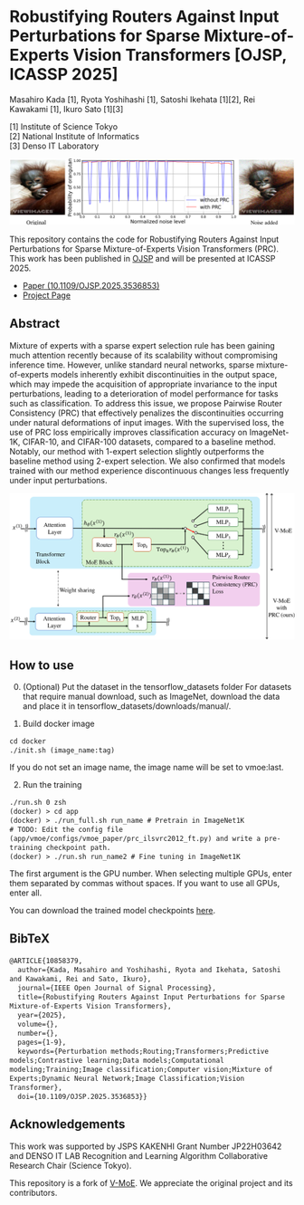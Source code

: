 # Robustifying Routers Against Input Perturbations for Sparse Mixture-of-Experts Vision Transformers [OJSP, ICASSP 2025]
Masahiro Kada [1], Ryota Yoshihashi [1], Satoshi Ikehata [1][2], Rei Kawakami [1], Ikuro Sato [1][3]

[1] Institute of Science Tokyo  
[2] National Institute of Informatics  
[3] Denso IT Laboratory

![PRC](.image/demo.png)

This repository contains the code for Robustifying Routers Against Input Perturbations for Sparse Mixture-of-Experts Vision Transformers (PRC). This work has been published in [OJSP](https://ieeexplore.ieee.org/document/10858379) and will be presented at ICASSP 2025.

- [Paper (10.1109/OJSP.2025.3536853)](https://ieeexplore.ieee.org/document/10858379)
- [Project Page](https://m82kada.github.io/portfolio/paper/prc/)

## Abstract
Mixture of experts with a sparse expert selection rule has been gaining much attention recently because of its scalability without compromising inference time. However, unlike standard neural networks, sparse mixture-of-experts models 
inherently exhibit discontinuities in the output space, which may impede the acquisition of appropriate invariance to the input perturbations, leading to a deterioration of model performance for tasks such as classification. To address this issue, we propose Pairwise Router Consistency (PRC) that effectively penalizes the discontinuities occurring under natural deformations of input images. With the supervised loss, the use of PRC loss empirically improves classification accuracy on ImageNet-1K, CIFAR-10, and CIFAR-100 datasets, compared to a baseline method. Notably, our method with 1-expert selection slightly outperforms the baseline method using 2-expert selection. We also confirmed that models trained with our method experience discontinuous changes less frequently under input perturbations.

![PRC](.image/prc.png)

## How to use
0. (Optional) Put the dataset in the tensorflow_datasets folder
For datasets that require manual download, such as ImageNet, download the data and place it in tensorflow_datasets/downloads/manual/.

1. Build docker image 
```
cd docker
./init.sh (image_name:tag)
```

If you do not set an image name, the image name will be set to vmoe:last.

2. Run the training
```
./run.sh 0 zsh
(docker) > cd app
(docker) > ./run_full.sh run_name # Pretrain in ImageNet1K
# TODO: Edit the config file (app/vmoe/configs/vmoe_paper/prc_ilsvrc2012_ft.py) and write a pre-training checkpoint path.
(docker) > ./run.sh run_name2 # Fine tuning in ImageNet1K
```
The first argument is the GPU number. When selecting multiple GPUs, enter them separated by commas without spaces. If you want to use all GPUs, enter all.

You can download the trained model checkpoints [here](https://drive.google.com/drive/folders/16XhaS7f-3ZOCyFF9bBVbPisN08lrnnmX?usp=drive_link).

## BibTeX
```
@ARTICLE{10858379,
  author={Kada, Masahiro and Yoshihashi, Ryota and Ikehata, Satoshi and Kawakami, Rei and Sato, Ikuro},
  journal={IEEE Open Journal of Signal Processing}, 
  title={Robustifying Routers Against Input Perturbations for Sparse Mixture-of-Experts Vision Transformers}, 
  year={2025},
  volume={},
  number={},
  pages={1-9},
  keywords={Perturbation methods;Routing;Transformers;Predictive models;Contrastive learning;Data models;Computational modeling;Training;Image classification;Computer vision;Mixture of Experts;Dynamic Neural Network;Image Classification;Vision Transformer},
  doi={10.1109/OJSP.2025.3536853}}
```

## Acknowledgements
This work was supported by JSPS KAKENHI Grant Number JP22H03642 and DENSO IT LAB Recognition and Learning Algorithm Collaborative Research Chair (Science Tokyo).

This repository is a fork of [V-MoE](https://github.com/google-research/vmoe). We appreciate the original project and its contributors.
